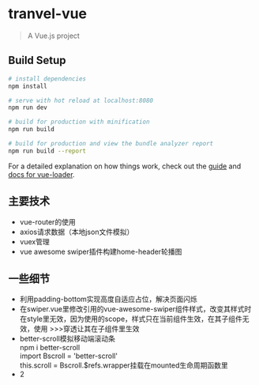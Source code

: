 # tranvel-vue

> A Vue.js project

## Build Setup

``` bash
# install dependencies
npm install

# serve with hot reload at localhost:8080
npm run dev

# build for production with minification
npm run build

# build for production and view the bundle analyzer report
npm run build --report
```

For a detailed explanation on how things work, check out the [guide](http://vuejs-templates.github.io/webpack/) and [docs for vue-loader](http://vuejs.github.io/vue-loader).
## 主要技术
- vue-router的使用
- axios请求数据（本地json文件模拟）
- vuex管理
- vue awesome swiper插件构建home-header轮播图

## 一些细节
- 利用padding-bottom实现高度自适应占位，解决页面闪烁
- 在swiper.vue里修改引用的vue-awesome-swiper组件样式，改变其样式时在style里无效，因为使用的scope，样式只在当前组件生效，在其子组件无效，使用 >>>穿透让其在子组件里生效
- better-scroll模拟移动端滚动条   
npm i better-scroll   
import Bscroll = 'better-scroll'  
this.scroll = Bscroll.$refs.wrapper挂载在mounted生命周期函数里  
- 2